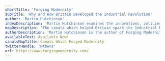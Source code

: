 ```yaml
---
shortTitle: 'Forging Modernity'
subTitle: 'Why and How Britain Developed the Industrial Revolution'
author: 'Martin Hutchinson'
indexDescription: 'Martin Hutchinson examines the innovations, policies and leadership that brought Britain the Industrial Revolution.'
mapDescription: 'The canals which helped Britain spark the Industrial Revolution.'
authorDescription: 'Martin Hutchinson is the author of Forging Modernity.'
availableText: Available Now!
canalsMapTitle: Canals Which Forged Modernity
twitterHandle: '@tbwns'
url: https://www.forgingmodernity.com/
---
```

